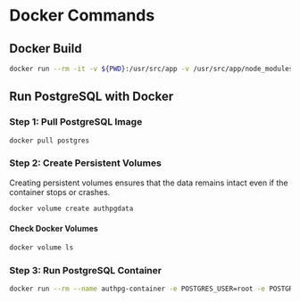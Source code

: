 # Docker Commands

## Docker Build

```sh
docker run --rm -it -v ${PWD}:/usr/src/app -v /usr/src/app/node_modules --env-file ${PWD}/.env.development -p 5501:5501 -e NODE_ENV=development auth-service:dev
```

## Run PostgreSQL with Docker

### Step 1: Pull PostgreSQL Image

```sh
docker pull postgres
```

### Step 2: Create Persistent Volumes

Creating persistent volumes ensures that the data remains intact even if the container stops or crashes.

```sh
docker volume create authpgdata
```

#### Check Docker Volumes

```sh
docker volume ls
```

### Step 3: Run PostgreSQL Container

```sh
docker run --rm --name authpg-container -e POSTGRES_USER=root -e POSTGRES_PASSWORD=root -v authpgdata:/var/lib/postgresql/data -p 5432:5432 -d postgres
```

